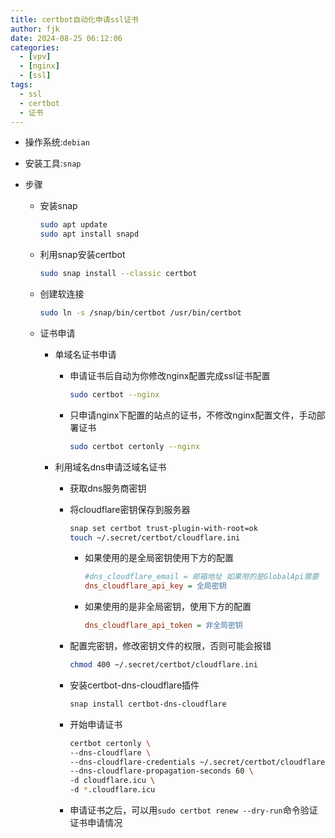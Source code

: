 ```yaml
---
title: certbot自动化申请ssl证书
author: fjk
date: 2024-08-25 06:12:06
categories:
  - [vpv]
  - [nginx]
  - [ssl]
tags:
  - ssl
  - certbot
  - 证书
---
```


- 操作系统:``` debian ```

- 安装工具:```snap```

- 步骤

  - 安装snap <!--已安装可跳过-->

    ```bash
    sudo apt update
    sudo apt install snapd
    ```

  - 利用snap安装certbot

    ```bash
    sudo snap install --classic certbot
    ```

  - 创建软连接

    ```bash
    sudo ln -s /snap/bin/certbot /usr/bin/certbot
    ```

  - 证书申请

    - 单域名证书申请

      - 申请证书后自动为你修改nginx配置完成ssl证书配置

        ```bash
        sudo certbot --nginx
        ```

      - 只申请nginx下配置的站点的证书，不修改nginx配置文件，手动部署证书

        ```bash
        sudo certbot certonly --nginx
        ```

    - 利用域名dns申请泛域名证书

      - 获取dns服务商密钥

      - 将cloudflare密钥保存到服务器

        ```bash
        snap set certbot trust-plugin-with-root=ok
        touch ~/.secret/certbot/cloudflare.ini
        ```
      
        - 如果使用的是全局密钥<!--Global API Key -->使用下方的配置
      
          ```ini
          #dns_cloudflare_email = 邮箱地址 如果用的是GlobalApi需要
          dns_cloudflare_api_key = 全局密钥
          ```
      
        - 如果使用的是非全局密钥，使用下方的配置
      
          ```ini
          dns_cloudflare_api_token = 非全局密钥
          ```
      
      - 配置完密钥，修改密钥文件的权限，否则可能会报错
      
        ```bash
        chmod 400 ~/.secret/certbot/cloudflare.ini
        ```
      - 安装certbot-dns-cloudflare插件
        ```bash
        snap install certbot-dns-cloudflare
        ```
      - 开始申请证书
        ```bash
        certbot certonly \
        --dns-cloudflare \
        --dns-cloudflare-credentials ~/.secret/certbot/cloudflare.ini \
        --dns-cloudflare-propagation-seconds 60 \
        -d cloudflare.icu \
        -d *.cloudflare.icu
        ```
      
        <!-- 请把上方命令替换成自己需要申请泛域名证书的域名 -->
      
      - 申请证书之后，可以用```sudo certbot renew --dry-run```命令验证证书申请情况
